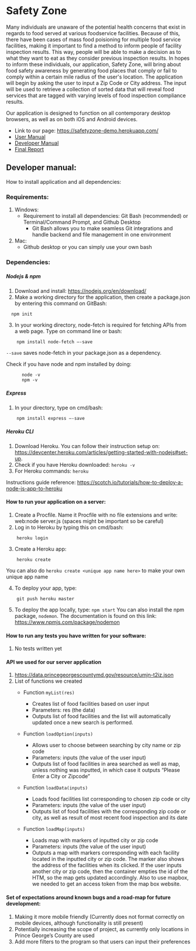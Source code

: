 # Safety Zone

Many individuals are unaware of the potential health concerns that exist in regards to food served at various foodservice facilities. Because of this, there have been cases of mass food poisioning for multiple food service facilities, making it important to find a method to inform people of facility inspection results. This way, people will be able to make a decision as to what they want to eat as they consider previous inspection results. In hopes to inform these individuals, our application, Safety Zone, will bring about food safety awareness by generating food places that comply or fail to comply within a certain mile radius of the user's location. The application will begin by asking the user to input a Zip Code or City address. The input will be used to retrieve a collection of sorted data that will reveal food services that are tagged with varying levels of food inspection compliance results.

Our application is designed to function on all contemporary desktop browsers, as well as on both iOS and Android devices.
- Link to our page: https://safetyzone-demo.herokuapp.com/
- [User Manual](https://github.com/jrivera115/team-repo-inst377/blob/master/docs/user.md)
- [Developer Manual](https://github.com/jrivera115/team-repo-inst377#developer-manual)
- [Final Report](https://github.com/jrivera115/team-repo-inst377/blob/master/docs/final.md)

## Developer manual: 

How to install application and all dependencies: 

### Requirements: 

1. Windows: 
    - Requirement to install all dependencies: Git Bash (recommended) or Terminal/Command Prompt, and Github Desktop
        - Git Bash allows you to make seamless Git integrations and handle backend and file management in one environment
2. Mac: 
   - Github desktop or you can simply use your own bash
   

### Dependencies:

##### Nodejs & npm 
  1. Download and install: https://nodejs.org/en/download/ 
  2. Make a working directory for the application, then create a package.json by entering this command on GitBash: 
  ```
    npm init 
  ```
  3. In your working directory, node-fetch is required for fetching APIs from a web page. Type on command line or bash: 
```
    npm install node-fetch –-save 
```
`--save` saves node-fetch in your package.json as a dependency. 

Check if you have node and npm installed by doing:
```
      node -v
      npm -v 
```


##### Express 
  1. In your directory, type on cmd/bash:
```
    npm install express –-save
```


##### Heroku CLI 
  1. Download Heroku. You can follow their instruction setup on: https://devcenter.heroku.com/articles/getting-started-with-nodejs#set-up.
2. Check if you have Heroku downloaded: `heroku -v`
3. For Heroku commands: `heroku`

Instructions guide reference: https://scotch.io/tutorials/how-to-deploy-a-node-js-app-to-heroku


#### How to run your application on a server:
1. Create a Procfile. Name it Procfile with no file extensions and write: web:node server.js (spaces might be important so be careful)
2. Log in to Heroku by typing this on cmd/bash: 
```
    heroku login
```

3. Create a Heroku app: 
```
    heroku create
```
You can also do `heroku create <unique app name here>` to make your own unique app name
   
4. To deploy your app, type: 
```
    git push heroku master
```
5. To deploy the app locally, type:
``` npm start ``` 
You can also install the npm package, `nodemon`. The documentation is found on this link: https://www.npmjs.com/package/nodemon


#### How to run any tests you have written for your software:
1. No tests written yet


#### API we used for our server application
1. https://data.princegeorgescountymd.gov/resource/umjn-t2iz.json
2. List of functions we created
    - Function `myList(res)`
        - Creates list of food facilities based on user input
        - Parameters: res (the data)  
        - Outputs list of food facilities and the list will automatically updated once a new search is performed.

    - Function `loadOption(inputs)`
        - Allows user to choose between searching by city name or zip code
        - Parameters: inputs (the value of the user input)
        - Outputs list of food facilities in area searched as well as map, unless nothing was inputted, in which case it outputs “Please  Enter a City or Zipcode”

    - Function `loadData(inputs)`
        - Loads food facilities list corresponding to chosen zip code or city
        - Parameters: inputs (the value of the user input)
        - Outputs list of food facilities with the corresponding zip code or city, as well as result of most recent food inspection and its date

    - Function `loadMap(inputs)`
        - Loads map with markers of inputted city or zip code
        - Parameters: inputs (the value of the user input)
        - Outputs a map with markers corresponding with each facility located in the inputted city or zip code. The marker also shows the address of the facilities when its clicked. If the user inputs another city or zip code, then the container empties the id of the HTM, so the map gets updated accordingly. Also to use mapbox, we needed to get an access token from the map box website.



#### Set of expectations around known bugs and a road-map for future development:
1. Making it more mobile friendly (Currently does not format correctly on mobile devices, although functionality is still present)
2. Potentially increasing the scope of project, as currently only locations in Prince George’s County are used 
3. Add more filters to the program so that users can input their preferences
